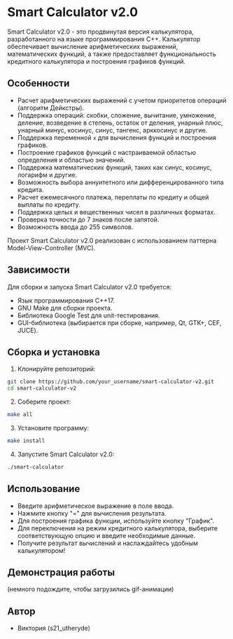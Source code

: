 # Smart Calculator v2.0

Smart Calculator v2.0 - это продвинутая версия калькулятора, разработанного на языке программирования C++. Калькулятор обеспечивает вычисление арифметических выражений, математических функций, а также предоставляет функциональность кредитного калькулятора и построения графиков функций.

## Особенности

- Расчет арифметических выражений с учетом приоритетов операций (алгоритм Дейкстры).
- Поддержка операций: скобки, сложение, вычитание, умножение, деление, возведение в степень, остаток от деления, унарный плюс, унарный минус, косинус, синус, тангенс, арккосинус и другие.
- Поддержка переменной `x` для вычисления функций и построения графиков.
- Построение графиков функций с настраиваемой областью определения и областью значений.
- Поддержка математических функций, таких как синус, косинус, логарифм и другие.
- Возможность выбора аннуитетного или дифференцированного типа кредита.
- Расчет ежемесячного платежа, переплаты по кредиту и общей выплаты по кредиту.
- Поддержка целых и вещественных чисел в различных форматах.
- Проверка точности до 7 знаков после запятой.
- Возможность ввода до 255 символов.

Проект Smart Calculator v2.0 реализован с использованием паттерна Model-View-Controller (MVC).

## Зависимости

Для сборки и запуска Smart Calculator v2.0 требуется:

- Язык программирования C++17.
- GNU Make для сборки проекта.
- Библиотека Google Test для unit-тестирования.
- GUI-библиотека (выбирается при сборке, например, Qt, GTK+, CEF, JUCE).

## Сборка и установка

1. Клонируйте репозиторий:

```bash
git clone https://github.com/your_username/smart-calculator-v2.git
cd smart-calculator-v2
```

2. Соберите проект:

```bash
make all
```

3. Установите программу:

```bash
make install
```

4. Запустите Smart Calculator v2.0:

```bash
./smart-calculator
```

## Использование

- Введите арифметическое выражение в поле ввода.
- Нажмите кнопку "=" для вычисления результата.
- Для построения графика функции, используйте кнопку "График".
- Для переключения на режим кредитного калькулятора, выберите соответствующую опцию и введите необходимые данные.
- Получите результат вычислений и наслаждайтесь удобным калькулятором!


## Демонстрация работы

(немного подождите, чтобы загрузились gif-анимации)


## Автор

- Виктория (s21_utheryde)
